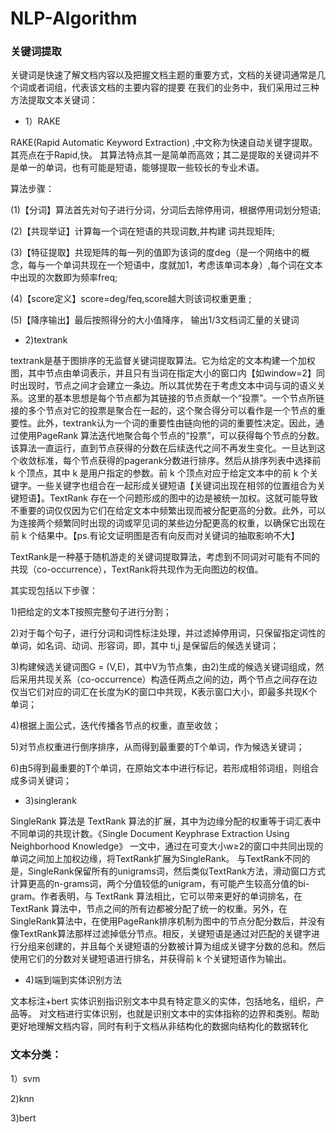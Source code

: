 # NLP-Algorithm
### 关键词提取

关键词是快速了解文档内容以及把握文档主题的重要方式，文档的关键词通常是几个词或者词组，代表该文档的主要内容的提要
在我们的业务中，我们采用过三种方法提取文本关键词：

- 1）RAKE

RAKE(Rapid Automatic Keyword Extraction) ,中文称为快速自动关键字提取。其亮点在于Rapid,快。
其算法特点其一是简单而高效；其二是提取的关键词并不是单一的单词，也有可能是短语，能够提取一些较长的专业术语。

算法步骤：

(1)【分词】算法首先对句子进行分词，分词后去除停用词，根据停用词划分短语; 

(2)【共现举证】计算每一个词在短语的共现词数,并构建 词共现矩阵; 

(3)【特征提取】共现矩阵的每一列的值即为该词的度deg（是一个网络中的概念，每与一个单词共现在一个短语中，度就加1，考虑该单词本身）,每个词在文本中出现的次数即为频率freq; 

(4)【score定义】score=deg/feq,score越大则该词权重更重 ;

(5)【降序输出】最后按照得分的大小值降序， 输出1/3文档词汇量的关键词



- 2)textrank

textrank是基于图排序的无监督关键词提取算法。它为给定的文本构建一个加权图，其中节点由单词表示，并且只有当词在指定大小的窗口内【如window=2】同时出现时，节点之间才会建立一条边。所以其优势在于考虑文本中词与词的语义关系。这里的基本思想是每个节点都为其链接的节点贡献一个“投票”。一个节点所链接的多个节点对它的投票是聚合在一起的，这个聚合得分可以看作是一个节点的重要性。此外，textrank认为一个词的重要性由链向他的词的重要性决定。因此，通过使用PageRank 算法迭代地聚合每个节点的“投票”，可以获得每个节点的分数。该算法一直运行，直到节点获得的分数在后续迭代之间不再发生变化。一旦达到这个收敛标准，每个节点获得的pagerank分数进行排序。然后从排序列表中选择前 k 个顶点，其中 k 是用户指定的参数。前 k 个顶点对应于给定文本中的前 k 个关键字。一些关键字也组合在一起形成关键短语【关键词出现在相邻的位置组合为关键短语】。TextRank 存在一个问题形成的图中的边是被统一加权。这就可能导致不重要的词仅仅因为它们在给定文本中频繁出现而被分配更高的分数。此外，可以为连接两个频繁同时出现的词或罕见词的某些边分配更高的权重，以确保它出现在前 k 个结果中。【ps.有论文证明图是否有向反而对关键词的抽取影响不大】

TextRank是一种基于随机游走的关键词提取算法，考虑到不同词对可能有不同的共现（co-occurrence），TextRank将共现作为无向图边的权值。

其实现包括以下步骤：

1)把给定的文本T按照完整句子进行分割；

2)对于每个句子，进行分词和词性标注处理，并过滤掉停用词，只保留指定词性的单词，如名词、动词、形容词，即，其中 ti,j 是保留后的候选关键词；

3)构建候选关键词图G = (V,E)，其中V为节点集，由2)生成的候选关键词组成，然后采用共现关系（co-occurrence）构造任两点之间的边，两个节点之间存在边仅当它们对应的词汇在长度为K的窗口中共现，K表示窗口大小，即最多共现K个单词；

4)根据上面公式，迭代传播各节点的权重，直至收敛；

5)对节点权重进行倒序排序，从而得到最重要的T个单词，作为候选关键词；

6)由5得到最重要的T个单词，在原始文本中进行标记，若形成相邻词组，则组合成多词关键词；

- 3)singlerank

SingleRank 算法是 TextRank 算法的扩展，其中为边缘分配的权重等于词汇表中不同单词的共现计数。《Single Document Keyphrase Extraction Using Neighborhood Knowledge》 一文中，通过在可变大小w≥2的窗口中共同出现的单词之间加上加权边缘，将TextRank扩展为SingleRank。
与TextRank不同的是，SingleRank保留所有的unigrams词，然后类似TextRank方法，滑动窗口方式计算更高的n-grams词，两个分值较低的unigram，有可能产生较高分值的bi-gram。作者表明，与 TextRank 算法相比，它可以带来更好的单词排名，在 TextRank 算法中，节点之间的所有边都被分配了统一的权重。另外，在SingleRank算法中，在使用PageRank排序机制为图中的节点分配分数后，并没有像TextRank算法那样过滤掉低分节点。相反，关键短语是通过对匹配的关键字进行分组来创建的，并且每个关键短语的分数被计算为组成关键字分数的总和。然后使用它们的分数对关键短语进行排名，并获得前 k 个关键短语作为输出。

- 4)端到端到实体识别方法

文本标注+bert
实体识别指识别文本中具有特定意义的实体，包括地名，组织，产品等。
对文档进行实体识别，也就是识别文本中的实体指称的边界和类别。帮助更好地理解文档内容，同时有利于文档从非结构化的数据向结构化的数据转化

### 文本分类：
1）svm

2)knn

3)bert




